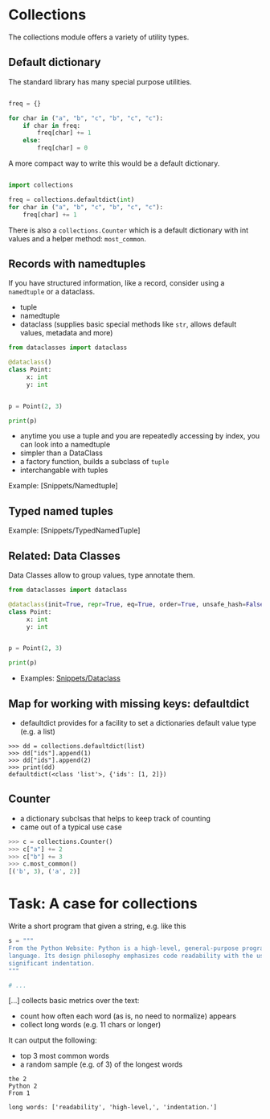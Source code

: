 # Collections

The collections module offers a variety of utility types.

## Default dictionary

The standard library has many special purpose utilities.

```python

freq = {}

for char in ("a", "b", "c", "b", "c", "c"):
    if char in freq:
        freq[char] += 1
    else:
        freq[char] = 0
```

A more compact way to write this would be a default dictionary.

```python

import collections

freq = collections.defaultdict(int)
for char in ("a", "b", "c", "b", "c", "c"):
    freq[char] += 1
```

There is also a `collections.Counter` which is a default dictionary with int
values and a helper method: `most_common`.

## Records with namedtuples

If you have structured information, like a record, consider using a `namedtuple`
or a dataclass.

* tuple
* namedtuple
* dataclass (supplies basic special methods like `str`, allows default values,
  metadata and more)

```python
from dataclasses import dataclass

@dataclass()
class Point:
     x: int
     y: int


p = Point(2, 3)

print(p)
```

* anytime you use a tuple and you are repeatedly accessing by index, you can look into a namedtuple
* simpler than a DataClass
* a factory function, builds a subclass of `tuple`
* interchangable with tuples

Example: [Snippets/Namedtuple]

## Typed named tuples

Example: [Snippets/TypedNamedTuple]


## Related: Data Classes

Data Classes allow to group values, type annotate them.

```python
from dataclasses import dataclass

@dataclass(init=True, repr=True, eq=True, order=True, unsafe_hash=False, frozen=False)
class Point:
     x: int
     y: int


p = Point(2, 3)

print(p)
```

* Examples: [Snippets/Dataclass](Snippets/Dataclass)

## Map for working with missing keys: defaultdict

* defaultdict provides for a facility to set a dictionaries default value type (e.g. a list)

```
>>> dd = collections.defaultdict(list)
>>> dd["ids"].append(1)
>>> dd["ids"].append(2)
>>> print(dd)
defaultdict(<class 'list'>, {'ids': [1, 2]})
```


## Counter

* a dictionary subclsas that helps to keep track of counting
* came out of a typical use case

```python
>>> c = collections.Counter()
>>> c["a"] += 2
>>> c["b"] += 3
>>> c.most_common()
[('b', 3), ('a', 2)]
```

# Task: A case for collections


Write a short program that given a string, e.g.  like this

```python
s = """
From the Python Website: Python is a high-level, general-purpose programming
language. Its design philosophy emphasizes code readability with the use of
significant indentation. 
"""

# ...

```

[...] collects basic metrics over the text:

* count how often each word (as is, no need to normalize) appears
* collect long words (e.g. 11 chars or longer)

It can output the following:

* top 3 most common words
* a random sample (e.g. of 3) of the longest words

```
the 2
Python 2
From 1

long words: ['readability', 'high-level,', 'indentation.']
```